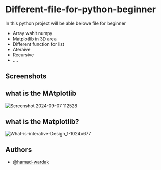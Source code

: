 # Different-file-for-python-beginner


In this python project will be able belowe  file for beginner

- Array wahit numpy
- Matplotlib in 3D area
- Different function for list
- Ateraive 
- Recursive
- ....
## Screenshots
##  what is the MAtplotlib
![Screenshot 2024-09-07 112528](https://github.com/user-attachments/assets/e22bcefb-8b90-473e-8a44-b9b8d28c85fb)
## what is the Matplotlib?
![What-is-interative-Design_1-1024x677](https://github.com/user-attachments/assets/58cb152b-bc6a-4da1-9205-8d239953107c)

## Authors

- [@hamad-wardak](https://github.com/Hamad-wardak)

